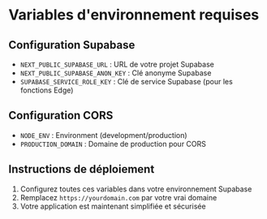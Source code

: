# Variables d'environnement requises

## Configuration Supabase
- `NEXT_PUBLIC_SUPABASE_URL` : URL de votre projet Supabase
- `NEXT_PUBLIC_SUPABASE_ANON_KEY` : Clé anonyme Supabase
- `SUPABASE_SERVICE_ROLE_KEY` : Clé de service Supabase (pour les fonctions Edge)

## Configuration CORS
- `NODE_ENV` : Environment (development/production)
- `PRODUCTION_DOMAIN` : Domaine de production pour CORS

## Instructions de déploiement

1. Configurez toutes ces variables dans votre environnement Supabase
2. Remplacez `https://yourdomain.com` par votre vrai domaine
3. Votre application est maintenant simplifiée et sécurisée
